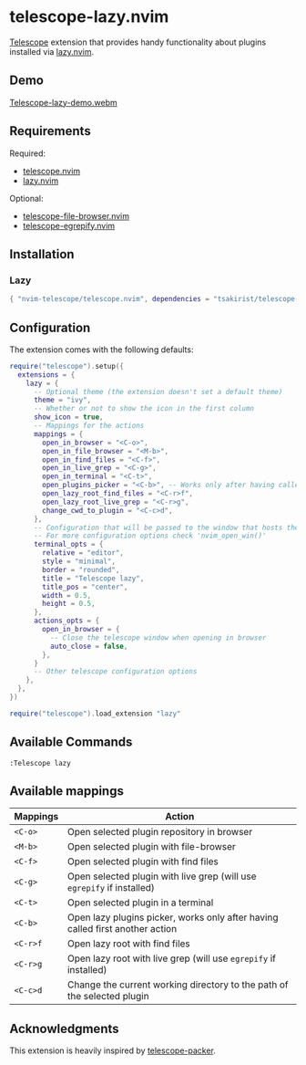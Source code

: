 # telescope-lazy.nvim

[Telescope](https://github.com/nvim-telescope/telescope.nvim) extension that
provides handy functionality about plugins installed via
[lazy.nvim](https://github.com/folke/lazy.nvim).

## Demo

[Telescope-lazy-demo.webm](https://github.com/tsakirist/telescope-lazy.nvim/assets/20475201/d5f2a772-b45d-422f-b566-1d92359f7dba)

## Requirements

Required:

- [telescope.nvim](https://github.com/nvim-telescope/telescope.nvim)
- [lazy.nvim](https://github.com/folke/lazy.nvim)

Optional:

- [telescope-file-browser.nvim](https://github.com/nvim-telescope/telescope-file-browser.nvim)
- [telescope-egrepify.nvim](https://github.com/fdschmidt93/telescope-egrepify.nvim)

## Installation

### Lazy

```lua
{ "nvim-telescope/telescope.nvim", dependencies = "tsakirist/telescope-lazy.nvim" }
```

## Configuration

The extension comes with the following defaults:

```lua
require("telescope").setup({
  extensions = {
    lazy = {
      -- Optional theme (the extension doesn't set a default theme)
      theme = "ivy",
      -- Whether or not to show the icon in the first column
      show_icon = true,
      -- Mappings for the actions
      mappings = {
        open_in_browser = "<C-o>",
        open_in_file_browser = "<M-b>",
        open_in_find_files = "<C-f>",
        open_in_live_grep = "<C-g>",
        open_in_terminal = "<C-t>",
        open_plugins_picker = "<C-b>", -- Works only after having called first another action
        open_lazy_root_find_files = "<C-r>f",
        open_lazy_root_live_grep = "<C-r>g",
        change_cwd_to_plugin = "<C-c>d",
      },
      -- Configuration that will be passed to the window that hosts the terminal
      -- For more configuration options check 'nvim_open_win()'
      terminal_opts = {
        relative = "editor",
        style = "minimal",
        border = "rounded",
        title = "Telescope lazy",
        title_pos = "center",
        width = 0.5,
        height = 0.5,
      },
      actions_opts = {
        open_in_browser = {
          -- Close the telescope window when opening in browser
          auto_close = false,
        },
      }
      -- Other telescope configuration options
    },
  },
})

require("telescope").load_extension "lazy"
```

## Available Commands

`:Telescope lazy`

## Available mappings

| Mappings | Action                                                                        |
| -------- | ----------------------------------------------------------------------------- |
| `<C-o>`  | Open selected plugin repository in browser                                    |
| `<M-b>`  | Open selected plugin with file-browser                                        |
| `<C-f>`  | Open selected plugin with find files                                          |
| `<C-g>`  | Open selected plugin with live grep (will use `egrepify` if installed)        |
| `<C-t>`  | Open selected plugin in a terminal                                            |
| `<C-b>`  | Open lazy plugins picker, works only after having called first another action |
| `<C-r>f` | Open lazy root with find files                                                |
| `<C-r>g` | Open lazy root with live grep (will use `egrepify` if installed)              |
| `<C-c>d` | Change the current working directory to the path of the selected plugin       |

## Acknowledgments

This extension is heavily inspired by
[telescope-packer](https://github.com/nvim-telescope/telescope-packer.nvim).
